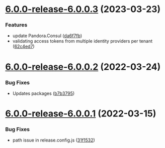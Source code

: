 # [6.0.0-release-6.0.0.3](https://github.com/Elders/Pushnotifications/compare/v6.0.0-release-6.0.0.2...v6.0.0-release-6.0.0.3) (2023-03-23)


### Features

* update Pandora.Consul ([da6f7fb](https://github.com/Elders/Pushnotifications/commit/da6f7fb20e47baef807d9f0740a9e32fde8e2b99))
* validating access tokens from multiple identity providers per tenant ([62c4ed7](https://github.com/Elders/Pushnotifications/commit/62c4ed7cf5ed8f58b54a44d22fcfa22317d7b0ff))

# [6.0.0-release-6.0.0.2](https://github.com/Elders/Pushnotifications/compare/v6.0.0-release-6.0.0.1...v6.0.0-release-6.0.0.2) (2022-03-24)


### Bug Fixes

* Updates packages ([b7b3795](https://github.com/Elders/Pushnotifications/commit/b7b3795830c9e7125f6c03313359a330295ffab3))

# [6.0.0-release-6.0.0.1](https://github.com/Elders/Pushnotifications/compare/v5.0.0...v6.0.0-release-6.0.0.1) (2022-03-15)


### Bug Fixes

* path issue in release.config.js ([31f1532](https://github.com/Elders/Pushnotifications/commit/31f1532ba3c6089a8b586c95db53cfb281750352))
